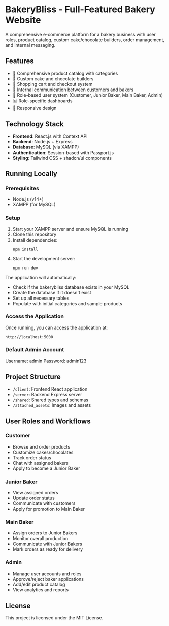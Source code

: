 # BakeryBliss - Full-Featured Bakery Website

A comprehensive e-commerce platform for a bakery business with user roles, product catalog, custom cake/chocolate builders, order management, and internal messaging.

## Features

- 🍞 Comprehensive product catalog with categories
- 🎂 Custom cake and chocolate builders
- 🛒 Shopping cart and checkout system
- 💬 Internal communication between customers and bakers
- 👥 Role-based user system (Customer, Junior Baker, Main Baker, Admin)
- 📊 Role-specific dashboards
- 📱 Responsive design

## Technology Stack

- **Frontend**: React.js with Context API
- **Backend**: Node.js + Express
- **Database**: MySQL (via XAMPP)
- **Authentication**: Session-based with Passport.js
- **Styling**: Tailwind CSS + shadcn/ui components

## Running Locally

### Prerequisites

- Node.js (v14+)
- XAMPP (for MySQL)

### Setup

1. Start your XAMPP server and ensure MySQL is running
2. Clone this repository
3. Install dependencies:
   ```
   npm install
   ```
4. Start the development server:
   ```
   npm run dev
   ```

The application will automatically:
- Check if the bakerybliss database exists in your MySQL
- Create the database if it doesn't exist
- Set up all necessary tables
- Populate with initial categories and sample products

### Access the Application

Once running, you can access the application at:
```
http://localhost:5000
```

### Default Admin Account

Username: admin
Password: admin123

## Project Structure

- `/client`: Frontend React application
- `/server`: Backend Express server
- `/shared`: Shared types and schemas
- `/attached_assets`: Images and assets

## User Roles and Workflows

### Customer
- Browse and order products
- Customize cakes/chocolates
- Track order status
- Chat with assigned bakers
- Apply to become a Junior Baker

### Junior Baker
- View assigned orders
- Update order status
- Communicate with customers
- Apply for promotion to Main Baker

### Main Baker
- Assign orders to Junior Bakers
- Monitor overall production
- Communicate with Junior Bakers
- Mark orders as ready for delivery

### Admin
- Manage user accounts and roles
- Approve/reject baker applications
- Add/edit product catalog
- View analytics and reports

## License

This project is licensed under the MIT License.